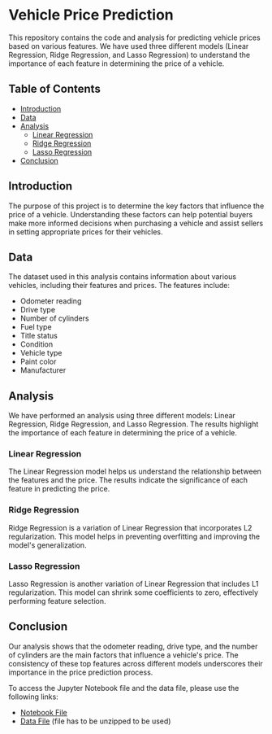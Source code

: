 # Vehicle Price Prediction

This repository contains the code and analysis for predicting vehicle prices based on various features. We have used three different models (Linear Regression, Ridge Regression, and Lasso Regression) to understand the importance of each feature in determining the price of a vehicle.

## Table of Contents

- [Introduction](#introduction)
- [Data](#data)
- [Analysis](#analysis)
  - [Linear Regression](#linear-regression)
  - [Ridge Regression](#ridge-regression)
  - [Lasso Regression](#lasso-regression)
- [Conclusion](#conclusion)

## Introduction

The purpose of this project is to determine the key factors that influence the price of a vehicle. Understanding these factors can help potential buyers make more informed decisions when purchasing a vehicle and assist sellers in setting appropriate prices for their vehicles.

## Data

The dataset used in this analysis contains information about various vehicles, including their features and prices. The features include:

- Odometer reading
- Drive type
- Number of cylinders
- Fuel type
- Title status
- Condition
- Vehicle type
- Paint color
- Manufacturer

## Analysis

We have performed an analysis using three different models: Linear Regression, Ridge Regression, and Lasso Regression. The results highlight the importance of each feature in determining the price of a vehicle.

### Linear Regression

The Linear Regression model helps us understand the relationship between the features and the price. The results indicate the significance of each feature in predicting the price.

### Ridge Regression

Ridge Regression is a variation of Linear Regression that incorporates L2 regularization. This model helps in preventing overfitting and improving the model's generalization.

### Lasso Regression

Lasso Regression is another variation of Linear Regression that includes L1 regularization. This model can shrink some coefficients to zero, effectively performing feature selection.

## Conclusion

Our analysis shows that the odometer reading, drive type, and the number of cylinders are the main factors that influence a vehicle's price. The consistency of these top features across different models underscores their importance in the price prediction process.

To access the Jupyter Notebook file and the data file, please use the following links:

- [Notebook File](./solution.ipynb)
- [Data File](./data/vehicles.csv) (file has to be unzipped to be used)
